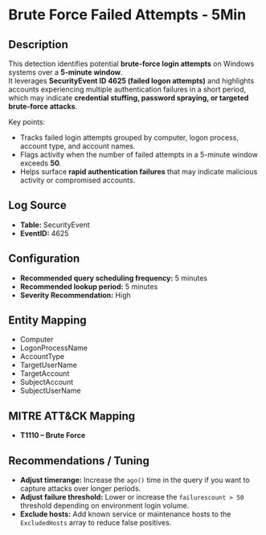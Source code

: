 # Brute Force Failed Attempts - 5Min

## Description
This detection identifies potential **brute-force login attempts** on Windows systems over a **5-minute window**.  
It leverages **SecurityEvent ID 4625 (failed logon attempts)** and highlights accounts experiencing multiple authentication failures in a short period, which may indicate **credential stuffing, password spraying, or targeted brute-force attacks**.  

Key points:
- Tracks failed login attempts grouped by computer, logon process, account type, and account names.  
- Flags activity when the number of failed attempts in a 5-minute window exceeds **50**.  
- Helps surface **rapid authentication failures** that may indicate malicious activity or compromised accounts.  

## Log Source
- **Table:** SecurityEvent  
- **EventID:** 4625  

## Configuration
- **Recommended query scheduling frequency:** 5 minutes  
- **Recommended lookup period:** 5 minutes  
- **Severity Recommendation:** High  

## Entity Mapping
- Computer  
- LogonProcessName  
- AccountType  
- TargetUserName  
- TargetAccount  
- SubjectAccount  
- SubjectUserName  

## MITRE ATT&CK Mapping
- **T1110 – Brute Force**  

## Recommendations / Tuning
- **Adjust timerange:** Increase the `ago()` time in the query if you want to capture attacks over longer periods.  
- **Adjust failure threshold:** Lower or increase the `failurescount > 50` threshold depending on environment login volume.  
- **Exclude hosts:** Add known service or maintenance hosts to the `ExcludedHosts` array to reduce false positives.  

